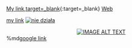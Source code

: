 [My link,target=_blank](https://tomaszkorczyk.github.io/portfolio){:target=_blank}
[Web][1]

[1]:https://tomaszkorczyk.github.io/portfolio "target=_blank"
<a href="https://tomaszkorczyk.github.io/portfolio" target="_blank" >my link</a>
<a href="https://tomaszkorczyk.github.io/portfolio" target="_blank" >
    <img src="https://tomaszkorczyk.github.io/portfolio" alt="nie działa">
</a>
<div align="center">
  <a href="https://tomaszkorczyk.github.io/portfolio" target="_blank"><img src="https://tomaszkorczyk.github.io/portfolio.jpg" alt="IMAGE ALT TEXT"></a>
</div>
%md<a href="https://google.com" target="_blank">google link</a>

